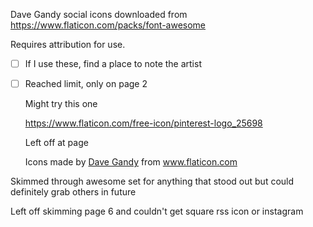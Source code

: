Dave Gandy social icons downloaded from https://www.flaticon.com/packs/font-awesome

Requires attribution for use.

- [ ] If I use these, find a place to note the artist

- [ ] Reached limit, only on page 2

  

  Might try this one

  https://www.flaticon.com/free-icon/pinterest-logo_25698

  
  
  Left off at page
  
  
  
  <div>Icons made by <a  href="https://www.flaticon.com/authors/dave-gandy" title="Dave  Gandy">Dave Gandy</a> from <a  href="https://www.flaticon.com/"  title="Flaticon">www.flaticon.com</a></div>

Skimmed through awesome set for anything that stood out but could definitely grab others in future

Left off skimming page 6 and couldn't get square rss icon or instagram

